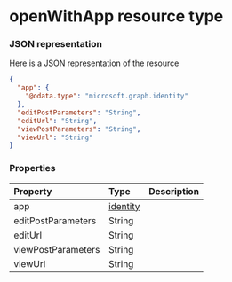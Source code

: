 # openWithApp resource type



### JSON representation

Here is a JSON representation of the resource

<!-- {
  "blockType": "resource",
  "optionalProperties": [

  ],
  "@odata.type": "microsoft.graph.openWithApp"
}-->

```json
{
  "app": {
    "@odata.type": "microsoft.graph.identity"
  },
  "editPostParameters": "String",
  "editUrl": "String",
  "viewPostParameters": "String",
  "viewUrl": "String"
}

```
### Properties
| Property	   | Type	|Description|
|:---------------|:--------|:----------|
|app|[identity](identity.md)||
|editPostParameters|String||
|editUrl|String||
|viewPostParameters|String||
|viewUrl|String||

<!-- uuid: bbac3135-d8ab-4b8b-bb8d-c21cb26ef963
2015-10-16 21:10:56 UTC -->
<!-- {
  "type": "#page.annotation",
  "description": "openWithApp resource",
  "keywords": "",
  "section": "documentation",
  "tocPath": ""
}-->